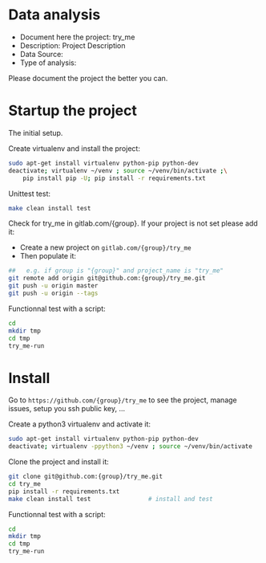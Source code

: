 # Data analysis
- Document here the project: try_me
- Description: Project Description
- Data Source:
- Type of analysis:

Please document the project the better you can.

# Startup the project

The initial setup.

Create virtualenv and install the project:
```bash
sudo apt-get install virtualenv python-pip python-dev
deactivate; virtualenv ~/venv ; source ~/venv/bin/activate ;\
    pip install pip -U; pip install -r requirements.txt
```

Unittest test:
```bash
make clean install test
```

Check for try_me in gitlab.com/{group}.
If your project is not set please add it:

- Create a new project on `gitlab.com/{group}/try_me`
- Then populate it:

```bash
##   e.g. if group is "{group}" and project_name is "try_me"
git remote add origin git@github.com:{group}/try_me.git
git push -u origin master
git push -u origin --tags
```

Functionnal test with a script:

```bash
cd
mkdir tmp
cd tmp
try_me-run
```

# Install

Go to `https://github.com/{group}/try_me` to see the project, manage issues,
setup you ssh public key, ...

Create a python3 virtualenv and activate it:

```bash
sudo apt-get install virtualenv python-pip python-dev
deactivate; virtualenv -ppython3 ~/venv ; source ~/venv/bin/activate
```

Clone the project and install it:

```bash
git clone git@github.com:{group}/try_me.git
cd try_me
pip install -r requirements.txt
make clean install test                # install and test
```
Functionnal test with a script:

```bash
cd
mkdir tmp
cd tmp
try_me-run
```
